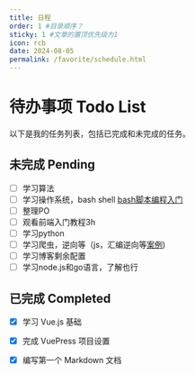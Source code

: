```yaml
---
title: 日程
order: 1 #目录顺序？
sticky: 1 #文章的置顶优先级为1
icon: rcb
date: 2024-08-05
permalink: /favorite/schedule.html
---
```


# 待办事项 Todo List

以下是我的任务列表，包括已完成和未完成的任务。
<!-- more -->
## 未完成 Pending

- [ ] 学习算法
- [ ] 学习操作系统，bash shell  [bash脚本编程入门](https://linux.cn/article-16120-1.html)
- [ ] 整理PO
- [ ] 观看前端入门教程3h
- [ ] 学习python
- [ ] 学习爬虫，逆向等（js，汇编逆向等[案例](https://docs.qq.com/sheet/DVGpBYU5JYVZXQmRL))
- [ ] 学习博客剩余配置
- [ ] 学习node.js和go语言，了解也行

## 已完成 Completed

- [x] 学习 Vue.js 基础
- [x] 完成 VuePress 项目设置
- [x] 编写第一个 Markdown 文档



